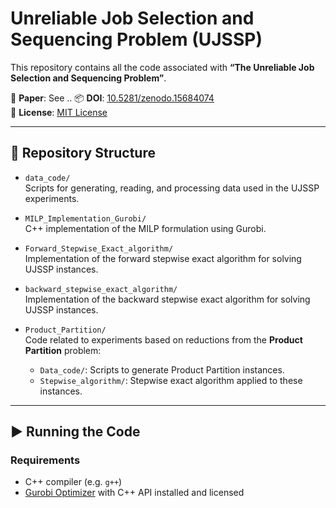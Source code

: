 # Unreliable Job Selection and Sequencing Problem (UJSSP)

This repository contains all the code associated with **“The Unreliable Job Selection and Sequencing Problem”**.

📄 **Paper**: See .. 
📦 **DOI**: [10.5281/zenodo.15684074](https://doi.org/10.5281/zenodo.15684074)  
📜 **License**: [MIT License](./LICENSE)

---

## 📁 Repository Structure

- `data_code/`  
  Scripts for generating, reading, and processing data used in the UJSSP experiments.

- `MILP_Implementation_Gurobi/`  
  C++ implementation of the MILP formulation using Gurobi.

- `Forward_Stepwise_Exact_algorithm/`  
  Implementation of the forward stepwise exact algorithm for solving UJSSP instances.

- `backward_stepwise_exact_algorithm/`  
  Implementation of the backward stepwise exact algorithm for solving UJSSP instances.

- `Product_Partition/`  
  Code related to experiments based on reductions from the **Product Partition** problem:
  - `Data_code/`: Scripts to generate Product Partition instances.
  - `Stepwise_algorithm/`: Stepwise exact algorithm applied to these instances.

---

## ▶️ Running the Code

### Requirements

- C++ compiler (e.g. `g++`)
- [Gurobi Optimizer](https://www.gurobi.com/) with C++ API installed and licensed

